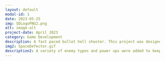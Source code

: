```yaml
---
layout: default
modal-id: 1
date: 2023-05-25
img: SDLogoPNG2.png
alt: image-alt
project-date: April 2023
category: Game Development
description: A fast paced bullet hell shooter. This project was designed around using only the mouse and a single input with an emphasis on good feeling movement. The enemies and powerups were then built and tuned around the movement system. https://captainripley.itch.io/spacedefector
img2: SpaceDefector.gif
description2: A variety of enemy types and power ups were added to keep difficulty varying throughout. The enemy movement patterns and shooting patterns are also designed with random variation in mind so even two identical enemies move and shoot differently from one another.
---
```

